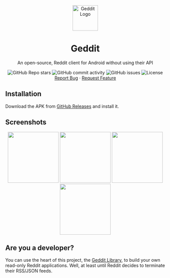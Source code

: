 <div align="center">
    <a href="https://github.com/kaangiray26/geddit-app">
        <img src="https://raw.githubusercontent.com/kaangiray26/geddit-app/main/src/public/images/logo_compressed.png" alt="Geddit Logo" width="80" height="80">
    </a>
    <h1 align="center">Geddit</h1>
    <p align="center">
        An open-source, Reddit client for Android without using their API 
        <br />
        <div align="center">
            <img alt="GitHub Repo stars" src="https://img.shields.io/github/stars/kaangiray26/geddit-app?style=flat-square">
            <img alt="GitHub commit activity" src="https://img.shields.io/github/commit-activity/m/kaangiray26/geddit-app?style=flat-square">
            <img alt="GitHub issues" src="https://img.shields.io/github/issues/kaangiray26/geddit-app?style=flat-square">
            <img alt="License" src="https://img.shields.io/github/license/kaangiray26/geddit-app.svg?style=flat-square">
        </div>
        <a href="https://github.com/kaangiray26/geddit-app/issues">Report Bug</a>
        ·
        <a href="https://github.com/kaangiray26/geddit-app/issues">Request Feature</a>
    </p>
</div>

## Installation
Download the APK from [GitHub Releases](https://github.com/kaangiray26/geddit-app/releases) and install it.

## Screenshots
<div align="center">
    <img src="https://raw.githubusercontent.com/kaangiray26/geddit-app/main/images/screenshot_1.png" width=160>
    <img src="https://raw.githubusercontent.com/kaangiray26/geddit-app/main/images/screenshot_2.png" width=160>
    <img src="https://raw.githubusercontent.com/kaangiray26/geddit-app/main/images/screenshot_3.png" width=160>
    <img src="https://raw.githubusercontent.com/kaangiray26/geddit-app/main/images/screenshot_4.png" width=160>
</div>

## Are you a developer?
You can use the heart of this project, the [Geddit Library](https://github.com/kaangiray26/geddit-app/blob/main/src/js/geddit.js), to build your own read-only Reddit applications. Well, at least until Reddit decides to terminate their RSS/JSON feeds.
